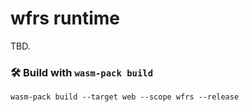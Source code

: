 # wfrs runtime

TBD.

### 🛠️ Build with `wasm-pack build`

```
wasm-pack build --target web --scope wfrs --release
```
